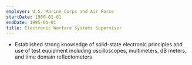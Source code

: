 ```yaml
---
employer: U.S. Marine Corps and Air Force
startDate: 1980-01-01
endDate: 1995-01-01
title: Electronic Warfare Systems Supervisor
---
```

- Established strong knowledge of solid-state electronic principles and use of test equipment including oscilloscopes, multimeters, dB meters, and time domain reflectometers
